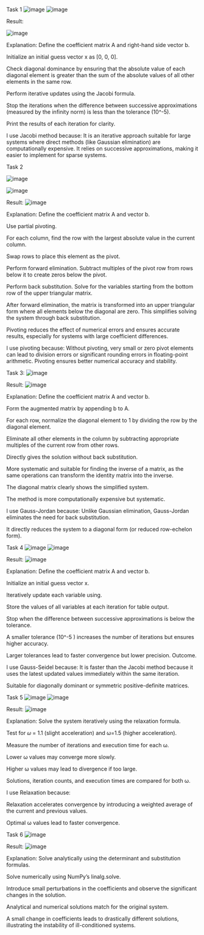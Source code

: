Task 1
![image](https://github.com/user-attachments/assets/c3c115e7-227c-4795-adae-9babfe8974fc)
![image](https://github.com/user-attachments/assets/2ea6c861-fe45-4667-a665-11df5af75c7f)

Result:

![image](https://github.com/user-attachments/assets/979f163e-d8d5-4933-a05e-601a042c3fbd)


Explanation:
Define the coefficient matrix A and right-hand side vector b.

Initialize an initial guess vector x as [0, 0, 0].

Check diagonal dominance by ensuring that the absolute value of each diagonal element is greater than the sum of the absolute values of all other elements in the same row.

Perform iterative updates using the Jacobi formula. 

Stop the iterations when the difference between successive approximations (measured by the infinity norm) is less than the tolerance (10^-5).

Print the results of each iteration for clarity.

I use Jacobi method because:
It is an iterative approach suitable for large systems where direct methods (like Gaussian elimination) are computationally expensive.
It relies on successive approximations, making it easier to implement for sparse systems.

Task 2

![image](https://github.com/user-attachments/assets/0d968ef1-3731-438c-8c83-0e2b0ed34503)

![image](https://github.com/user-attachments/assets/a3f9dc97-7e21-41d6-ab6a-82d2b82cb846)

Result:
![image](https://github.com/user-attachments/assets/a3f8b928-9209-432d-86f1-26756e45a2ec)

Explanation:
Define the coefficient matrix A and vector b.

Use partial pivoting.

For each column, find the row with the largest absolute value in the current column.

Swap rows to place this element as the pivot.

Perform forward elimination.
Subtract multiples of the pivot row from rows below it to create zeros below the pivot.

Perform back substitution.
Solve for the variables starting from the bottom row of the upper triangular matrix.

After forward elimination, the matrix is transformed into an upper triangular form where all elements below the diagonal are zero.
This simplifies solving the system through back substitution.

Pivoting reduces the effect of numerical errors and ensures accurate results, especially for systems with large coefficient differences.


I use pivoting because:
Without pivoting, very small or zero pivot elements can lead to division errors or significant rounding errors in floating-point arithmetic.
Pivoting ensures better numerical accuracy and stability.


Task 3:
![image](https://github.com/user-attachments/assets/7a822abc-32fd-42bc-b2f9-5abed9e6677d)

Result:
![image](https://github.com/user-attachments/assets/89042285-82bc-4fed-b1a4-c4417b238d33)


Explanation:
Define the coefficient matrix A and vector b.

Form the augmented matrix by appending b to A.

For each row, normalize the diagonal element to 1 by dividing the row by the diagonal element.

Eliminate all other elements in the column by subtracting appropriate multiples of the current row from other rows.

Directly gives the solution without back substitution.

More systematic and suitable for finding the inverse of a matrix, as the same operations can transform the identity matrix into the inverse.

The diagonal matrix clearly shows the simplified system.

The method is more computationally expensive but systematic.

I use Gauss-Jordan because:
Unlike Gaussian elimination, Gauss-Jordan eliminates the need for back substitution.

It directly reduces the system to a diagonal form (or reduced row-echelon form).

Task 4
![image](https://github.com/user-attachments/assets/dda275d1-3104-42b3-af95-87c22ebce2b0)
![image](https://github.com/user-attachments/assets/c38bad5d-7c53-413e-994d-40b65088f1b3)

Result:
![image](https://github.com/user-attachments/assets/11d74e67-427f-46f9-8cce-8f1b18437814)

Explanation:
Define the coefficient matrix A and vector b.

Initialize an initial guess vector x.

Iteratively update each variable using.

Store the values of all variables at each iteration for table output.

Stop when the difference between successive approximations is below the tolerance.

A smaller tolerance (10^-5 ) increases the number of iterations but ensures higher accuracy.

Larger tolerances lead to faster convergence but lower precision.
Outcome.

I use Gauss-Seidel because:
It is faster than the Jacobi method because it uses the latest updated values immediately within the same iteration.

Suitable for diagonally dominant or symmetric positive-definite matrices.


Task 5
![image](https://github.com/user-attachments/assets/2c9f2694-0263-41a0-a26f-9e28f6a992d9)
![image](https://github.com/user-attachments/assets/84a3b235-e2da-4029-a740-a700ae6725cc)

Result:
![image](https://github.com/user-attachments/assets/b6d44904-9a28-46fa-8296-f5ec6d8151ad)

Explanation:
Solve the system iteratively using the relaxation formula.

Test for 𝜔 = 1.1 (slight acceleration) and ω=1.5 (higher acceleration).

Measure the number of iterations and execution time for each ω.

Lower ω values may converge more slowly.

Higher ω values may lead to divergence if too large.

Solutions, iteration counts, and execution times are compared for both ω.

I use Relaxation because:

Relaxation accelerates convergence by introducing a weighted average of the current and previous values.

Optimal ω values lead to faster convergence.

Task 6
![image](https://github.com/user-attachments/assets/fbf2cf19-19e1-43e5-9e7e-c10fad5b7663)

Result:
![image](https://github.com/user-attachments/assets/87a8b9b2-2fa9-4142-8e4b-9d7fac09ce27)

Explanation:
Solve analytically using the determinant and substitution formulas.

Solve numerically using NumPy’s linalg.solve.

Introduce small perturbations in the coefficients and observe the significant changes in the solution.

Analytical and numerical solutions match for the original system.

A small change in coefficients leads to drastically different solutions, illustrating the instability of ill-conditioned systems.
